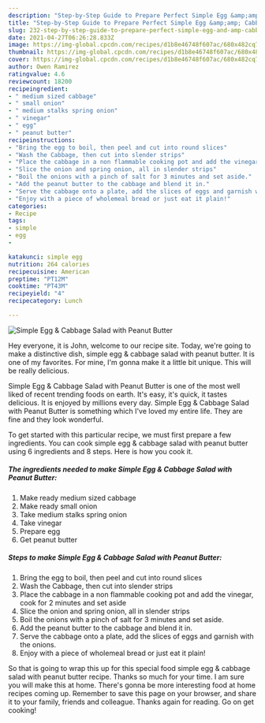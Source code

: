 ```yaml
---
description: "Step-by-Step Guide to Prepare Perfect Simple Egg &amp;amp; Cabbage Salad with Peanut Butter"
title: "Step-by-Step Guide to Prepare Perfect Simple Egg &amp;amp; Cabbage Salad with Peanut Butter"
slug: 232-step-by-step-guide-to-prepare-perfect-simple-egg-and-amp-cabbage-salad-with-peanut-butter
date: 2021-04-27T06:26:28.833Z
image: https://img-global.cpcdn.com/recipes/d1b8e46748f607ac/680x482cq70/simple-egg-cabbage-salad-with-peanut-butter-recipe-main-photo.jpg
thumbnail: https://img-global.cpcdn.com/recipes/d1b8e46748f607ac/680x482cq70/simple-egg-cabbage-salad-with-peanut-butter-recipe-main-photo.jpg
cover: https://img-global.cpcdn.com/recipes/d1b8e46748f607ac/680x482cq70/simple-egg-cabbage-salad-with-peanut-butter-recipe-main-photo.jpg
author: Owen Ramirez
ratingvalue: 4.6
reviewcount: 18200
recipeingredient:
- " medium sized cabbage"
- " small onion"
- " medium stalks spring onion"
- " vinegar"
- " egg"
- " peanut butter"
recipeinstructions:
- "Bring the egg to boil, then peel and cut into round slices"
- "Wash the Cabbage, then cut into slender strips"
- "Place the cabbage in a non flammable cooking pot and add the vinegar, cook for 2 minutes and set aside"
- "Slice the onion and spring onion, all in slender strips"
- "Boil the onions with a pinch of salt for 3 minutes and set aside."
- "Add the peanut butter to the cabbage and blend it in."
- "Serve the cabbage onto a plate, add the slices of eggs and garnish with the onions."
- "Enjoy with a piece of wholemeal bread or just eat it plain!"
categories:
- Recipe
tags:
- simple
- egg
- 

katakunci: simple egg  
nutrition: 264 calories
recipecuisine: American
preptime: "PT12M"
cooktime: "PT43M"
recipeyield: "4"
recipecategory: Lunch

---
```



![Simple Egg &amp; Cabbage Salad with Peanut Butter](https://img-global.cpcdn.com/recipes/d1b8e46748f607ac/680x482cq70/simple-egg-cabbage-salad-with-peanut-butter-recipe-main-photo.jpg)

Hey everyone, it is John, welcome to our recipe site. Today, we're going to make a distinctive dish, simple egg &amp; cabbage salad with peanut butter. It is one of my favorites. For mine, I'm gonna make it a little bit unique. This will be really delicious.

Simple Egg &amp; Cabbage Salad with Peanut Butter is one of the most well liked of recent trending foods on earth. It's easy, it's quick, it tastes delicious. It is enjoyed by millions every day. Simple Egg &amp; Cabbage Salad with Peanut Butter is something which I've loved my entire life. They are fine and they look wonderful.




To get started with this particular recipe, we must first prepare a few ingredients. You can cook simple egg &amp; cabbage salad with peanut butter using 6 ingredients and 8 steps. Here is how you cook it.

<!--inarticleads1-->

##### The ingredients needed to make Simple Egg &amp; Cabbage Salad with Peanut Butter:

1. Make ready  medium sized cabbage
1. Make ready  small onion
1. Take  medium stalks spring onion
1. Take  vinegar
1. Prepare  egg
1. Get  peanut butter




<!--inarticleads2-->

##### Steps to make Simple Egg &amp; Cabbage Salad with Peanut Butter:

1. Bring the egg to boil, then peel and cut into round slices
1. Wash the Cabbage, then cut into slender strips
1. Place the cabbage in a non flammable cooking pot and add the vinegar, cook for 2 minutes and set aside
1. Slice the onion and spring onion, all in slender strips
1. Boil the onions with a pinch of salt for 3 minutes and set aside.
1. Add the peanut butter to the cabbage and blend it in.
1. Serve the cabbage onto a plate, add the slices of eggs and garnish with the onions.
1. Enjoy with a piece of wholemeal bread or just eat it plain!




So that is going to wrap this up for this special food simple egg &amp; cabbage salad with peanut butter recipe. Thanks so much for your time. I am sure you will make this at home. There's gonna be more interesting food at home recipes coming up. Remember to save this page on your browser, and share it to your family, friends and colleague. Thanks again for reading. Go on get cooking!
